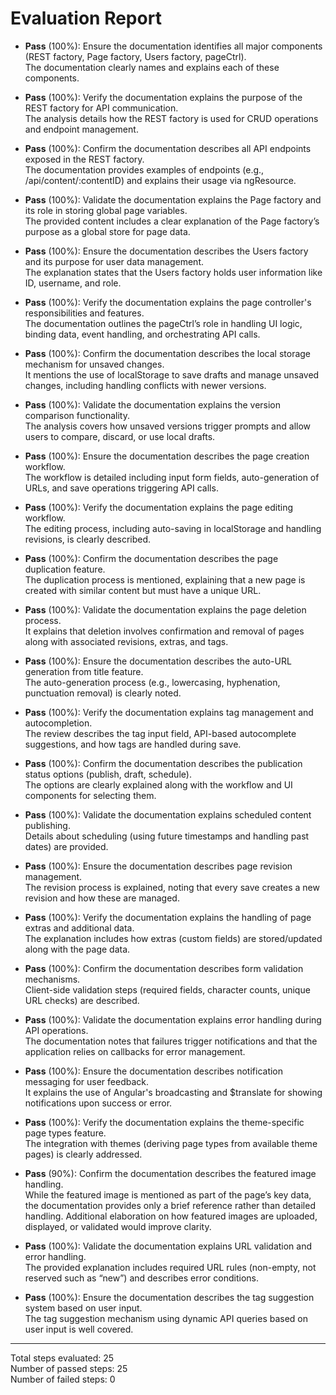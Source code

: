 # Evaluation Report

- **Pass** (100%): Ensure the documentation identifies all major components (REST factory, Page factory, Users factory, pageCtrl).  
  The documentation clearly names and explains each of these components.

- **Pass** (100%): Verify the documentation explains the purpose of the REST factory for API communication.  
  The analysis details how the REST factory is used for CRUD operations and endpoint management.

- **Pass** (100%): Confirm the documentation describes all API endpoints exposed in the REST factory.  
  The documentation provides examples of endpoints (e.g., /api/content/:contentID) and explains their usage via ngResource.

- **Pass** (100%): Validate the documentation explains the Page factory and its role in storing global page variables.  
  The provided content includes a clear explanation of the Page factory’s purpose as a global store for page data.

- **Pass** (100%): Ensure the documentation describes the Users factory and its purpose for user data management.  
  The explanation states that the Users factory holds user information like ID, username, and role.

- **Pass** (100%): Verify the documentation explains the page controller's responsibilities and features.  
  The documentation outlines the pageCtrl’s role in handling UI logic, binding data, event handling, and orchestrating API calls.

- **Pass** (100%): Confirm the documentation describes the local storage mechanism for unsaved changes.  
  It mentions the use of localStorage to save drafts and manage unsaved changes, including handling conflicts with newer versions.

- **Pass** (100%): Validate the documentation explains the version comparison functionality.  
  The analysis covers how unsaved versions trigger prompts and allow users to compare, discard, or use local drafts.

- **Pass** (100%): Ensure the documentation describes the page creation workflow.  
  The workflow is detailed including input form fields, auto-generation of URLs, and save operations triggering API calls.

- **Pass** (100%): Verify the documentation explains the page editing workflow.  
  The editing process, including auto-saving in localStorage and handling revisions, is clearly described.

- **Pass** (100%): Confirm the documentation describes the page duplication feature.  
  The duplication process is mentioned, explaining that a new page is created with similar content but must have a unique URL.

- **Pass** (100%): Validate the documentation explains the page deletion process.  
  It explains that deletion involves confirmation and removal of pages along with associated revisions, extras, and tags.

- **Pass** (100%): Ensure the documentation describes the auto-URL generation from title feature.  
  The auto-generation process (e.g., lowercasing, hyphenation, punctuation removal) is clearly noted.

- **Pass** (100%): Verify the documentation explains tag management and autocompletion.  
  The review describes the tag input field, API-based autocomplete suggestions, and how tags are handled during save.

- **Pass** (100%): Confirm the documentation describes the publication status options (publish, draft, schedule).  
  The options are clearly explained along with the workflow and UI components for selecting them.

- **Pass** (100%): Validate the documentation explains scheduled content publishing.  
  Details about scheduling (using future timestamps and handling past dates) are provided.

- **Pass** (100%): Ensure the documentation describes page revision management.  
  The revision process is explained, noting that every save creates a new revision and how these are managed.

- **Pass** (100%): Verify the documentation explains the handling of page extras and additional data.  
  The explanation includes how extras (custom fields) are stored/updated along with the page data.

- **Pass** (100%): Confirm the documentation describes form validation mechanisms.  
  Client-side validation steps (required fields, character counts, unique URL checks) are described.

- **Pass** (100%): Validate the documentation explains error handling during API operations.  
  The documentation notes that failures trigger notifications and that the application relies on callbacks for error management.

- **Pass** (100%): Ensure the documentation describes notification messaging for user feedback.  
  It explains the use of Angular's broadcasting and $translate for showing notifications upon success or error.

- **Pass** (100%): Verify the documentation explains the theme-specific page types feature.  
  The integration with themes (deriving page types from available theme pages) is clearly addressed.

- **Pass** (90%): Confirm the documentation describes the featured image handling.  
  While the featured image is mentioned as part of the page’s key data, the documentation provides only a brief reference rather than detailed handling. Additional elaboration on how featured images are uploaded, displayed, or validated would improve clarity.

- **Pass** (100%): Validate the documentation explains URL validation and error handling.  
  The provided explanation includes required URL rules (non-empty, not reserved such as “new”) and describes error conditions.

- **Pass** (100%): Ensure the documentation describes the tag suggestion system based on user input.  
  The tag suggestion mechanism using dynamic API queries based on user input is well covered.

---

Total steps evaluated: 25  
Number of passed steps: 25  
Number of failed steps: 0